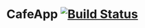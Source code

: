 # CafeApp [![Build Status](https://travis-ci.org/jereang/CafeApp.svg?branch=master)](https://travis-ci.org/jereang/CafeApp)
